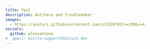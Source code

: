```yaml
---
title: Paul
description: Antihero and Troublemaker
images:
  - https://avatars.githubusercontent.com/u/5339793?s=200&v=4
socials:
  github: pleasantone
#  gmail: mailto:support@hbstack.dev
---
```

